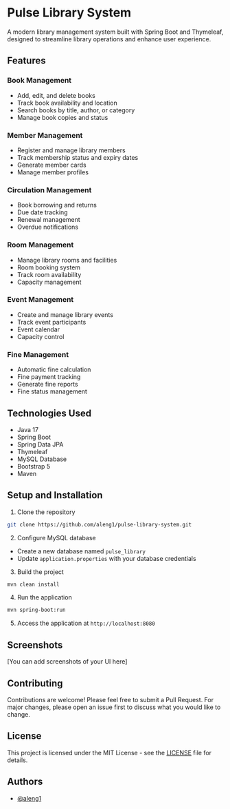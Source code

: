 # Pulse Library System

A modern library management system built with Spring Boot and Thymeleaf, designed to streamline library operations and enhance user experience.

## Features

### Book Management
- Add, edit, and delete books
- Track book availability and location
- Search books by title, author, or category
- Manage book copies and status

### Member Management
- Register and manage library members
- Track membership status and expiry dates
- Generate member cards
- Manage member profiles

### Circulation Management
- Book borrowing and returns
- Due date tracking
- Renewal management
- Overdue notifications

### Room Management
- Manage library rooms and facilities
- Room booking system
- Track room availability
- Capacity management

### Event Management
- Create and manage library events
- Track event participants
- Event calendar
- Capacity control

### Fine Management
- Automatic fine calculation
- Fine payment tracking
- Generate fine reports
- Fine status management

## Technologies Used

- Java 17
- Spring Boot
- Spring Data JPA
- Thymeleaf
- MySQL Database
- Bootstrap 5
- Maven

## Setup and Installation

1. Clone the repository
```bash
git clone https://github.com/aleng1/pulse-library-system.git
```

2. Configure MySQL database
- Create a new database named `pulse_library`
- Update `application.properties` with your database credentials

3. Build the project
```bash
mvn clean install
```

4. Run the application
```bash
mvn spring-boot:run
```

5. Access the application at `http://localhost:8080`

## Screenshots

[You can add screenshots of your UI here]

## Contributing

Contributions are welcome! Please feel free to submit a Pull Request. For major changes, please open an issue first to discuss what you would like to change.

## License

This project is licensed under the MIT License - see the [LICENSE](LICENSE) file for details.

## Authors

- [@aleng1](https://github.com/aleng1) 
